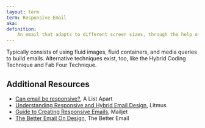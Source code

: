 ```yaml
---
layout: term
term: Responsive Email
aka:
definition:
    An email that adapts to different screen sizes, through the help of specific HTML and CSS coding techniques. Content can be choreographed and optimized for different devices.
---
```

Typically consists of using fluid images, fluid containers, and media queries to build emails. Alternative techniques exist, too, like the Hybrid Coding Technique and Fab Four Technique. 

## Additional Resources

- [Can email be responsive?](https://alistapart.com/article/can-email-be-responsive/), A List Apart
- [Understanding Responsive and Hybrid Email Design](https://www.litmus.com/blog/understanding-responsive-and-hybrid-email-design/), Litmus
- [Guide to Creating Responsive Emails](https://www.mailjet.com/blog/news/responsive-emails-guide/), Mailjet
- [The Better Email On Design](https://thebetter.email/guides/on-design), The Better Email 